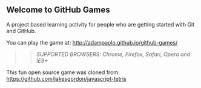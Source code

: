 ## Welcome to GitHub Games

A project based learning activity for people who are getting started with Git and GitHub.

You can play the game at: http://adampaolo.github.io/github-games/

>> _*SUPPORTED BROWSERS*: Chrome, Firefox, Safari, Opera and IE9+_

This fun open source game was cloned from: https://github.com/jakesgordon/javascript-tetris
